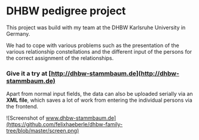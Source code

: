 # DHBW pedigree project

This project was build with my team at the DHBW Karlsruhe University in Germany.

We had to cope with various problems such as the presentation of the various relationship constellations and the different input of the persons for the correct assignment of the relationships.

### Give it a try at [http://dhbw-stammbaum.de](http://dhbw-stammbaum.de)

Apart from normal input fields, the data can also be uploaded serially via an **XML file**, which saves a lot of work from entering the individual persons via the frontend.

![Screenshot of www.dhbw-stammbaum.de](https://github.com/felixhaeberle/dhbw-family-tree/blob/master/screen.png)
